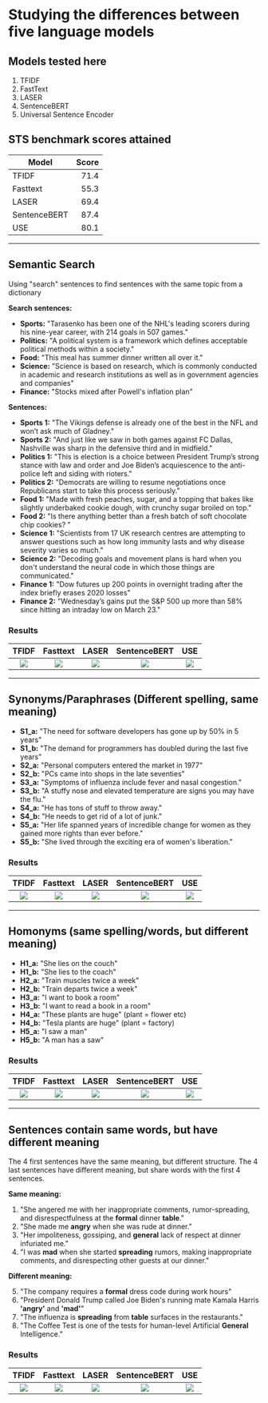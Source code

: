 # Studying the differences between five language models

## Models tested here

1. TFIDF
2. FastText
3. LASER
4. SentenceBERT
5. Universal Sentence Encoder

## STS benchmark scores attained

| Model         | Score         |
| ------------- | -------------:|
| TFIDF         | 71.4          |
| Fasttext      | 55.3          |
| LASER         | 69.4          |
| SentenceBERT  | 87.4          |
| USE           | 80.1          |

---

## Semantic Search

Using "search" sentences to find sentences with the same topic from a dictionary

**Search sentences:**

* **Sports:** "Tarasenko has been one of the NHL's leading scorers during his nine-year career, with 214 goals in 507 games."
* **Politics:** "A political system is a framework which defines acceptable political methods within a society."
* **Food:** "This meal has summer dinner written all over it."
* **Science:** "Science is based on research, which is commonly conducted in academic and research institutions as well as in government agencies and companies"
* **Finance:** "Stocks mixed after Powell's inflation plan"

**Sentences:**

* **Sports 1:** "The Vikings defense is already one of the best in the NFL and won’t ask much of Gladney."
* **Sports 2:** "And just like we saw in both games against FC Dallas, Nashville was sharp in the defensive third and in midfield."
* **Politics 1:** "This is election is a choice between President Trump’s strong stance with law and order and Joe Biden’s acquiescence to the anti-police left and siding with rioters."
* **Politics 2:** "Democrats are willing to resume negotiations once Republicans start to take this process seriously."
* **Food 1:** "Made with fresh peaches, sugar, and a topping that bakes like slightly underbaked cookie dough, with crunchy sugar broiled on top."
* **Food 2:** "Is there anything better than a fresh batch of soft chocolate chip cookies? "
* **Science 1:** "Scientists from 17 UK research centres are attempting to answer questions such as how long immunity lasts and why disease severity varies so much."
* **Science 2:** "Decoding goals and movement plans is hard when you don't understand the neural code in which those things are communicated."
* **Finance 1:** "Dow futures up 200 points in overnight trading after the index briefly erases 2020 losses"
* **Finance 2:** "Wednesday’s gains put the S&P 500 up more than 58% since hitting an intraday low on March 23."


### Results

TFIDF                       | Fasttext                   | LASER                      | SentenceBERT               | USE                        |
:-------------------------: |:-------------------------: |:-------------------------: |:-------------------------: |:-------------------------: |
<img src="https://raw.githubusercontent.com/Kurkulis/nlp_notebooks/master/semantic_similarity/images/TFIDF_search.svg">  |  <img src="https://raw.githubusercontent.com/Kurkulis/nlp_notebooks/master/semantic_similarity/images/FAST_search.svg"> | <img src="https://raw.githubusercontent.com/Kurkulis/nlp_notebooks/master/semantic_similarity/images/LASER_search.svg"> | <img src="https://raw.githubusercontent.com/Kurkulis/nlp_notebooks/master/semantic_similarity/images/BERT_search.svg"> | <img src="https://raw.githubusercontent.com/Kurkulis/nlp_notebooks/master/semantic_similarity/images/USE_search.svg"> |

---

## Synonyms/Paraphrases (Different spelling, same meaning)

* **S1_a:** "The need for software developers has gone up by 50% in 5 years"
* **S1_b:** "The demand for programmers has doubled during the last five years"
* **S2_a:** "Personal computers entered the market in 1977"
* **S2_b:** "PCs came into shops in the late seventies"
* **S3_a:** "Symptoms of influenza include fever and nasal congestion."
* **S3_b:** "A stuffy nose and elevated temperature are signs you may have the flu."
* **S4_a:** "He has tons of stuff to throw away."
* **S4_b:** "He needs to get rid of a lot of junk."
* **S5_a:** "Her life spanned years of incredible change for women as they gained more rights than ever before."
* **S5_b:** "She lived through the exciting era of women's liberation."

### Results

TFIDF                       | Fasttext                   | LASER                      | SentenceBERT               | USE                        |
:-------------------------: |:-------------------------: |:-------------------------: |:-------------------------: |:-------------------------: |
<img src="https://raw.githubusercontent.com/Kurkulis/nlp_notebooks/master/semantic_similarity/images/TFIDF_synonym.svg">  |  <img src="https://raw.githubusercontent.com/Kurkulis/nlp_notebooks/master/semantic_similarity/images/FAST_synonym.svg"> | <img src="https://raw.githubusercontent.com/Kurkulis/nlp_notebooks/master/semantic_similarity/images/LASER_synonym.svg"> | <img src="https://raw.githubusercontent.com/Kurkulis/nlp_notebooks/master/semantic_similarity/images/BERT_synonym.svg"> | <img src="https://raw.githubusercontent.com/Kurkulis/nlp_notebooks/master/semantic_similarity/images/USE_synonym.svg"> |

---

## Homonyms (same spelling/words, but different meaning)

* **H1_a:** "She lies on the couch"
* **H1_b:** "She lies to the coach"
* **H2_a:** "Train muscles twice a week"
* **H2_b:** "Train departs twice a week"
* **H3_a:** "I want to book a room"
* **H3_b:** "I want to read a book in a room"
* **H4_a:** "These plants are huge" (plant = flower etc)
* **H4_b:** "Tesla plants are huge" (plant = factory)
* **H5_a:** "I saw a man"
* **H5_b:** "A man has a saw"

### Results

TFIDF                       | Fasttext                   | LASER                      | SentenceBERT               | USE                        |
:-------------------------: |:-------------------------: |:-------------------------: |:-------------------------: |:-------------------------: |
<img src="https://raw.githubusercontent.com/Kurkulis/nlp_notebooks/master/semantic_similarity/images/TFIDF_homonym.svg">  |  <img src="https://raw.githubusercontent.com/Kurkulis/nlp_notebooks/master/semantic_similarity/images/FAST_homonym.svg"> | <img src="https://raw.githubusercontent.com/Kurkulis/nlp_notebooks/master/semantic_similarity/images/LASER_homonym.svg"> | <img src="https://raw.githubusercontent.com/Kurkulis/nlp_notebooks/master/semantic_similarity/images/BERT_homonym.svg"> | <img src="https://raw.githubusercontent.com/Kurkulis/nlp_notebooks/master/semantic_similarity/images/USE_homonym.svg"> |

---

## Sentences contain same words, but have different meaning

The 4 first sentences have the same meaning, but different structure. The 4 last sentences have different meaning, but share words with the first 4 sentences.

**Same meaning:**

1. "She angered me with her inappropriate comments, rumor-spreading, and disrespectfulness at the **formal** dinner **table**."
2. "She made me **angry** when she was rude at dinner."
3. "Her impoliteness, gossiping, and **general** lack of respect at dinner infuriated me."
4. "I was **mad** when she started **spreading** rumors, making inappropriate comments, and disrespecting other guests at our dinner."

**Different meaning:**

5. "The company requires a **formal** dress code during work hours"
6. "President Donald Trump called Joe Biden's running mate Kamala Harris **'angry'** and **'mad'**"
7. "The influenza is **spreading** from **table** surfaces in the restaurants." 
8. "The Coffee Test is one of the tests for human-level Artificial **General** Intelligence."

### Results

TFIDF                       | Fasttext                   | LASER                      | SentenceBERT               | USE                        |
:-------------------------: |:-------------------------: |:-------------------------: |:-------------------------: |:-------------------------: |
<img src="https://raw.githubusercontent.com/Kurkulis/nlp_notebooks/master/semantic_similarity/images/TFIDF_samediff.svg">  |  <img src="https://raw.githubusercontent.com/Kurkulis/nlp_notebooks/master/semantic_similarity/images/FAST_samediff.svg"> | <img src="https://raw.githubusercontent.com/Kurkulis/nlp_notebooks/master/semantic_similarity/images/LASER_samediff.svg"> | <img src="https://raw.githubusercontent.com/Kurkulis/nlp_notebooks/master/semantic_similarity/images/BERT_samediff.svg"> | <img src="https://raw.githubusercontent.com/Kurkulis/nlp_notebooks/master/semantic_similarity/images/USE_samediff.svg"> |